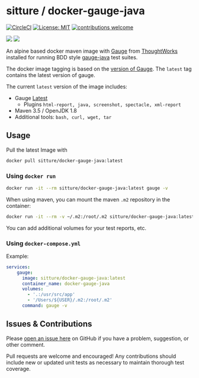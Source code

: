 # sitture / docker-gauge-java

[![CircleCI](https://circleci.com/gh/sitture/docker-gauge-java.svg?style=shield)](https://circleci.com/gh/sitture/docker-gauge-java) [![License: MIT](https://img.shields.io/badge/License-MIT-yellow.svg?maxAge=2592000)](https://opensource.org/licenses/MIT) [![contributions welcome](https://img.shields.io/badge/contributions-welcome-brightgreen.svg?style=flat)](../../issues)

[![](https://images.microbadger.com/badges/version/sitture/docker-gauge-java.svg)](https://hub.docker.com/r/sitture/docker-gauge-java) [![](https://images.microbadger.com/badges/image/sitture/docker-gauge-java.svg)](https://hub.docker.com/r/sitture/docker-gauge-java)

An alpine based docker maven image with [Gauge](https://gauge.org) from [ThoughtWorks](https://www.thoughtworks.com) installed for running BDD style [gauge-java](https://github.com/getgauge/gauge-java) test suites.

The docker image tagging is based on the [version of Gauge](https://github.com/getgauge/gauge/releases). The `latest` tag contains the latest version of gauge.

The current `latest` version of the image includes:

- Gauge [Latest](https://github.com/getgauge/gauge/releases)
    - Plugins `html-report, java, screenshot, spectacle, xml-report`
- Maven 3.5 / OpenJDK 1.8
- Additional tools: `bash, curl, wget, tar`

## Usage

Pull the latest Image with

```bash
docker pull sitture/docker-gauge-java:latest
```

### Using `docker run`

```bash
docker run -it --rm sitture/docker-gauge-java:latest gauge -v
```

When using maven, you can mount the maven `.m2` repository in the container:

```bash
docker run -it --rm -v ~/.m2:/root/.m2 sitture/docker-gauge-java:latest mvn --version
```

You can add additional volumes for your test reports, etc.

### Using `docker-compose.yml`

Example:

```yaml
services:
    gauge:
      image: sitture/docker-gauge-java:latest
      container_name: docker-gauge-java
      volumes:
        - '.:/usr/src/app'
        - '/Users/${USER}/.m2:/root/.m2'
      command: gauge -v
```

## Issues & Contributions

Please [open an issue here](../../issues) on GitHub if you have a problem, suggestion, or other comment.

Pull requests are welcome and encouraged! Any contributions should include new or updated unit tests as necessary to maintain thorough test coverage.
